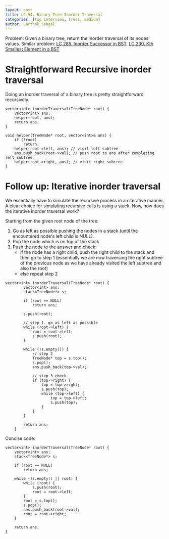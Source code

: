 ```yaml
---
layout: post
title: LC 94. Binary Tree Inorder Traversal
categories: [top interview, trees, medium]
author: Sarthak Sehgal
---
```

Problem: Given a binary tree, return the inorder traversal of its nodes' values.
Similar problem: [LC 285. Inorder Successor in BST](https://leetcode.com/problems/inorder-successor-in-bst/), [LC 230. Kth Smallest Element in a BST](https://leetcode.com/problems/kth-smallest-element-in-a-bst/)

# Straightforward Recursive inorder traversal
Doing an inorder traversal of a binary tree is pretty straightforward recursively.
```
vector<int> inorderTraversal(TreeNode* root) {
    vector<int> ans;
    helper(root, ans);
    return ans;
}

void helper(TreeNode* root, vector<int>& ans) {
    if (!root)
        return;
    helper(root->left, ans); // visit left subtree
    ans.push_back(root->val); // push root to ans after completing left subtree
    helper(root->right, ans); // visit right subtree
}
```

# Follow up: Iterative inorder traversal
We essentially have to simulate the recursive process in an iterative manner. A clear choice for simulating recursive calls is using a stack.
Now, how does the iterative inorder traversal work?

Starting from the given root node of the tree:
1. Go as left as possible pushing the nodes in a stack (until the encountered node's left child is NULL).
2. Pop the node which is on top of the stack
2. Push the node to the answer and check:
    - if the node has a right child, push the right child to the stack and then go to step 1 (essentially we are now traversing the right subtree of the previous node as we have already visited the left subtree and also the root)
    - else repeat step 2

```
vector<int> inorderTraversal(TreeNode* root) {
        vector<int> ans;
        stack<TreeNode*> s;

        if (root == NULL)
            return ans;

        s.push(root);

        // step 1. go as left as possible
        while (root->left) {
            root = root->left;
            s.push(root);
        }

        while (!s.empty()) {
            // step 2
            TreeNode* top = s.top();
            s.pop();
            ans.push_back(top->val);

            // step 3 check
            if (top->right) {
                top = top->right;
                s.push(top);
                while (top->left) {
                    top = top->left;
                    s.push(top);
                }
            }
        }

        return ans;
    }
```

Concise code:
```
vector<int> inorderTraversal(TreeNode* root) {
    vector<int> ans;
    stack<TreeNode*> s;

    if (root == NULL)
        return ans;

    while (!s.empty() || root) {
        while (root) {
            s.push(root);
            root = root->left;
        }
        root = s.top();
        s.pop();
        ans.push_back(root->val);
        root = root->right;
    }

    return ans;
}
```